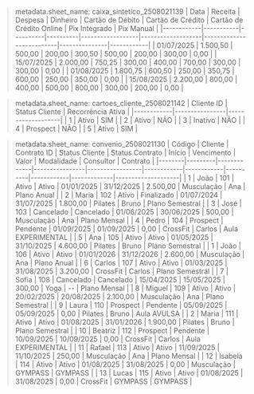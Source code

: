 > metadata.sheet_name: caixa_sintetico_2508021139
| Data       | Receita   | Despesa  | Dinheiro | Cartão de Débito | Cartão de Crédito | Cartão de Crédito Online | Pix Integrado | Pix Manual |
|------------|-----------|----------|----------|------------------|-------------------|--------------------------|---------------|------------|
| 01/07/2025 | 1.500,50  | 500,00   | 200,00   | 300,50           | 500,00            | 200,00                   | 300,00        | 0,00       |
| 15/07/2025 | 2.000,00  | 750,25   | 300,00   | 400,00           | 700,00            | 300,00                   | 300,00        | 0,00       |
| 01/08/2025 | 1.800,75  | 600,50   | 250,00   | 350,75           | 600,00            | 250,00                   | 350,00        | 0,00       |
| 15/08/2025 | 2.200,00  | 800,00   | 400,00   | 500,00           | 800,00            | 300,00                   | 200,00        | 0,00       |

> metadata.sheet_name: cartoes_cliente_2508021142
| Cliente ID | Status Cliente | Recorrência Ativa |
|------------|----------------|-------------------|
| 1          | Ativo          | SIM               |
| 2          | Ativo          | NÃO               |
| 3          | Inativo        | NÃO               |
| 4          | Prospect       | NÃO               |
| 5          | Ativo          | SIM               |

> metadata.sheet_name: convenio_2508021130
| Código | Cliente | Contrato ID | Status Cliente | Status Contrato | Início     | Vencimento | Valor    | Modalidade | Consultor   | Contrato           |
|--------|---------|-------------|----------------|-----------------|------------|------------|----------|------------|-------------|--------------------|
| 1      | João    | 101         | Ativo          | Ativo           | 01/01/2025 | 31/12/2025 | 2.500,00 | Musculação | Ana         | Plano Anual        |
| 2      | Maria   | 102         | Ativo          | Finalizado      | 01/07/2024 | 31/07/2025 | 1.800,00 | Pilates    | Bruno       | Plano Semestral    |
| 3      | José    | 103         | Cancelado      | Cancelado       | 01/06/2025 | 30/06/2025 | 500,00   | Musculação | Ana         | Plano Mensal       |
| 4      | Pedro   | 104         | Prospect       | Pendente        | 01/09/2025 | 01/09/2025 | 0,00     | CrossFit   | Carlos      | Aula EXPERIMENTAL  |
| 5      | Ana     | 105         | Ativo          | Ativo           | 01/05/2025 | 31/10/2025 | 4.600,00 | Pilates    | Bruno       | Plano Semestral    |
| 1      | João    | 106         | Ativo          | Ativo           | 01/01/2026 | 31/12/2026 | 2.600,00 | Musculação | Ana         | Plano Anual        |
| 6      | Carlos  | 107         | Ativo          | Ativo           | 01/03/2025 | 31/08/2025 | 3.200,00 | CrossFit   | Carlos      | Plano Semestral    |
| 7      | Sofia   | 108         | Cancelado      | Cancelado       | 15/04/2025 | 15/05/2025 | 300,00   | Yoga       | --          | Plano Mensal       |
| 8      | Miguel  | 109         | Ativo          | Ativo           | 20/02/2025 | 20/08/2025 | 2.100,00 | Musculação | Ana         | Plano Semestral    |
| 9      | Laura   | 110         | Prospect       | Pendente        | 05/09/2025 | 05/09/2025 | 0,00     | Pilates    | Bruno       | Aula AVULSA        |
| 2      | Maria   | 111         | Ativo          | Ativo           | 01/08/2025 | 31/01/2026 | 1.900,00 | Pilates    | Bruno       | Plano Semestral    |
| 10     | Beatriz | 112         | Prospect       | Pendente        | 10/09/2025 | 10/09/2025 | 0,00     | CrossFit   | Carlos      | Aula EXPERIMENTAL  |
| 11     | Rafael  | 113         | Ativo          | Ativo           | 11/09/2025 | 11/10/2025 | 250,00   | Musculação | Ana         | Plano Mensal       |
| 12     | Isabela | 114         | Ativo          | Ativo           | 01/08/2025 | 31/08/2025 | 0,00     | Musculação | GYMPASS     | GYMPASS            |
| 13     | Lucas   | 115         | Ativo          | Ativo           | 01/08/2025 | 31/08/2025 | 0,00     | CrossFit   | GYMPASS     | GYMPASS            |
